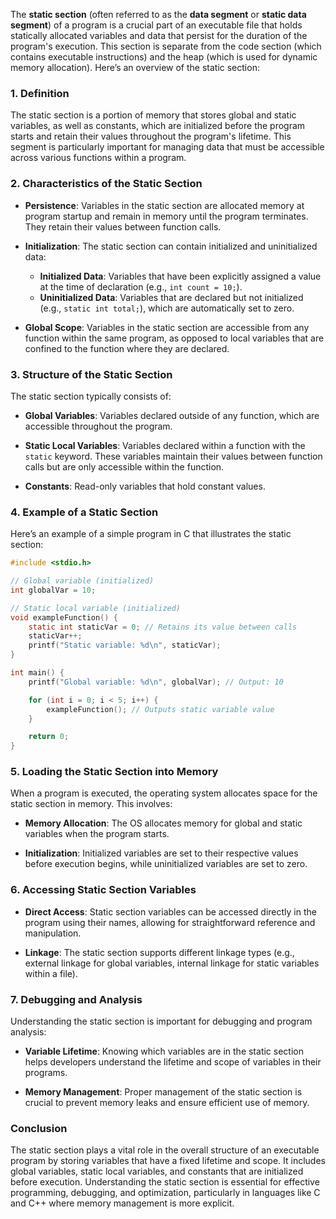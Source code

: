 The **static section** (often referred to as the **data segment** or **static data segment**) of a program is a crucial part of an executable file that holds statically allocated variables and data that persist for the duration of the program's execution. This section is separate from the code section (which contains executable instructions) and the heap (which is used for dynamic memory allocation). Here’s an overview of the static section:

### 1. **Definition**

The static section is a portion of memory that stores global and static variables, as well as constants, which are initialized before the program starts and retain their values throughout the program's lifetime. This segment is particularly important for managing data that must be accessible across various functions within a program.

### 2. **Characteristics of the Static Section**

- **Persistence**: Variables in the static section are allocated memory at program startup and remain in memory until the program terminates. They retain their values between function calls.

- **Initialization**: The static section can contain initialized and uninitialized data:
  - **Initialized Data**: Variables that have been explicitly assigned a value at the time of declaration (e.g., `int count = 10;`).
  - **Uninitialized Data**: Variables that are declared but not initialized (e.g., `static int total;`), which are automatically set to zero.

- **Global Scope**: Variables in the static section are accessible from any function within the same program, as opposed to local variables that are confined to the function where they are declared.

### 3. **Structure of the Static Section**

The static section typically consists of:

- **Global Variables**: Variables declared outside of any function, which are accessible throughout the program.

- **Static Local Variables**: Variables declared within a function with the `static` keyword. These variables maintain their values between function calls but are only accessible within the function.

- **Constants**: Read-only variables that hold constant values.

### 4. **Example of a Static Section**

Here’s an example of a simple program in C that illustrates the static section:

```c
#include <stdio.h>

// Global variable (initialized)
int globalVar = 10;

// Static local variable (initialized)
void exampleFunction() {
    static int staticVar = 0; // Retains its value between calls
    staticVar++;
    printf("Static variable: %d\n", staticVar);
}

int main() {
    printf("Global variable: %d\n", globalVar); // Output: 10

    for (int i = 0; i < 5; i++) {
        exampleFunction(); // Outputs static variable value
    }

    return 0;
}
```

### 5. **Loading the Static Section into Memory**

When a program is executed, the operating system allocates space for the static section in memory. This involves:

- **Memory Allocation**: The OS allocates memory for global and static variables when the program starts.

- **Initialization**: Initialized variables are set to their respective values before execution begins, while uninitialized variables are set to zero.

### 6. **Accessing Static Section Variables**

- **Direct Access**: Static section variables can be accessed directly in the program using their names, allowing for straightforward reference and manipulation.

- **Linkage**: The static section supports different linkage types (e.g., external linkage for global variables, internal linkage for static variables within a file).

### 7. **Debugging and Analysis**

Understanding the static section is important for debugging and program analysis:

- **Variable Lifetime**: Knowing which variables are in the static section helps developers understand the lifetime and scope of variables in their programs.

- **Memory Management**: Proper management of the static section is crucial to prevent memory leaks and ensure efficient use of memory.

### Conclusion

The static section plays a vital role in the overall structure of an executable program by storing variables that have a fixed lifetime and scope. It includes global variables, static local variables, and constants that are initialized before execution. Understanding the static section is essential for effective programming, debugging, and optimization, particularly in languages like C and C++ where memory management is more explicit.
